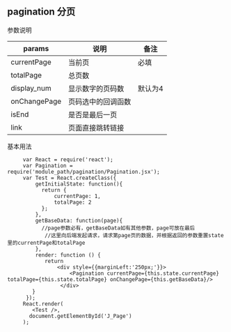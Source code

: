## pagination 分页  
参数说明

params | 说明 | 备注
-------|------|---
currentPage |当前页 | 必填
totalPage | 总页数 | 
display_num | 显示数字的页码数 | 默认为4
onChangePage | 页码选中的回调函数 |
isEnd | 是否是最后一页 |
link | 页面直接跳转链接 |

基本用法

```
     var React = require('react');  
     var Pagination = require('module_path/pagination/Pagination.jsx');
     var Test = React.createClass({
	     getInitialState: function(){
           return {
               currentPage: 1,
               totalPage: 2
           };
	     },
	     getBaseData: function(page){
	       //page参数必有，getBaseData如有其他参数，page可放在最后
		    //这里向后端发起请求，请求第page页的数据，并根据返回的参数重置state里的currentPage和totalPage
	     },
	     render: function () {
		    return 
		    	<div style={{marginLeft:'250px;'}}>
				    <Pagination currentPage={this.state.currentPage} totalPage={this.state.totalPage} onChangePage={this.getBaseData}/>		     
				 </div>
	    }
      });
     React.render(
	    <Test />,
	   document.getElementById('J_Page')
	 );

```